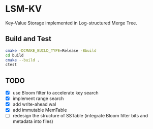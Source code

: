 # LSM-KV

Key-Value Storage implemented in Log-structured Merge Tree.

## Build and Test

```sh
cmake -DCMAKE_BUILD_TYPE=Release -Bbuild
cd build
cmake --build .
ctest
```

## TODO

- [x] use Bloom filter to accelerate key search
- [x] implement range search
- [x] add write-ahead wal
- [x] add immutable MemTable
- [ ] redesign the structure of SSTable (integrate Bloom filter bits and metadata into files)
